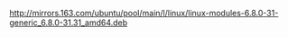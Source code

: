 
http://mirrors.163.com/ubuntu/pool/main/l/linux/linux-modules-6.8.0-31-generic_6.8.0-31.31_amd64.deb

